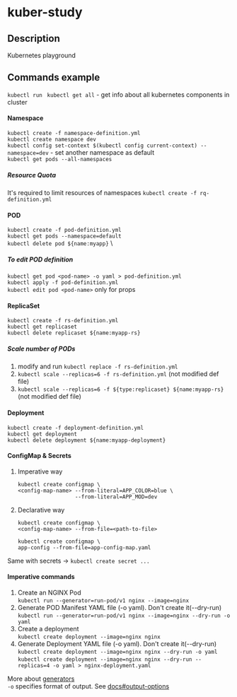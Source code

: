 # kuber-study

## Description
Kubernetes playground

## Commands example
`kubectl run `
`kubectl get all` - get info about all kubernetes components in cluster

#### Namespace
`kubectl create -f namespace-definition.yml` \
`kubectl create namespace dev` \
`kubectl config set-context $(kubectl config current-context) --namespace=dev` - set another namespace as default \
`kubectl get pods --all-namespaces` 
##### Resource Quota
It's required to limit resources of namespaces
`kubectl create -f rq-definition.yml`

#### POD
`kubectl create -f pod-definition.yml` \
`kubectl get pods --namespace=default` \
`kubectl delete pod ${name:myapp}` \
##### To edit POD definition
`kubectl get pod <pod-name> -o yaml > pod-definition.yml` \
`kubectl apply -f pod-definition.yml` \
`kubectl edit pod <pod-name>` only for props

#### ReplicaSet
`kubectl create -f rs-definition.yml` \
`kubectl get replicaset` \
`kubectl delete replicaset ${name:myapp-rs}`

##### Scale number of PODs
1) modify and run `kubectl replace -f rs-definition.yml`
2) `kubectl scale --replicas=6 -f rs-definition.yml` (not modified def file)
3) `kubectl scale --replicas=6 -f ${type:replicaset} ${name:myapp-rs}` (not modified def file)

#### Deployment
`kubectl create -f deployment-definition.yml` \
`kubectl get deployment` \
`kubectl delete deployment ${name:myapp-deployment}`

#### ConfigMap & Secrets
1)  Imperative way
    ```shell script
    kubectl create configmap \
    <config-map-name> --from-literal=APP_COLOR=blue \
                      --from-literal=APP_MOD=dev
     ```
1) Declarative way
    ```shell script
    kubectl create configmap \
    <config-map-name> --from-file=<path-to-file>
    ```
    ```shell script
    kubectl create configmap \
    app-config --from-file=app-config-map.yaml
    ```
Same with secrets -> `kubectl create secret ...` 

#### Imperative commands
1) Create an NGINX Pod \
    `kubectl run --generator=run-pod/v1 nginx --image=nginx`
1) Generate POD Manifest YAML file (-o yaml). Don't create it(--dry-run) \
    `kubectl run --generator=run-pod/v1 nginx --image=nginx --dry-run -o yaml`
1) Create a deployment \
    `kubectl create deployment --image=nginx nginx`
1) Generate Deployment YAML file (-o yaml). Don't create it(--dry-run) \
    `kubectl create deployment --image=nginx nginx --dry-run -o yaml` \
    `kubectl create deployment --image=nginx nginx --dry-run --replicas=4 -o yaml > nginx-deployment.yaml`

More about [generators](https://kubernetes.io/docs/reference/kubectl/conventions/#generators) \
`-o` specifies format of output. See [docs#output-options](https://kubernetes.io/docs/reference/kubectl/overview/#output-options)
